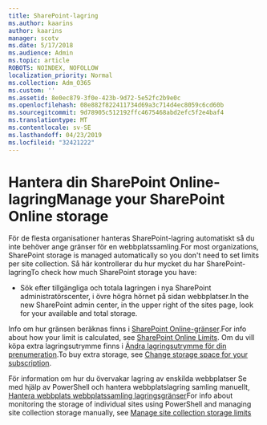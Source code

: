 ```yaml
---
title: SharePoint-lagring
ms.author: kaarins
author: kaarins
manager: scotv
ms.date: 5/17/2018
ms.audience: Admin
ms.topic: article
ROBOTS: NOINDEX, NOFOLLOW
localization_priority: Normal
ms.collection: Adm_O365
ms.custom: ''
ms.assetid: 8e0ec879-3f0e-423b-9d72-5e52fc2b9e0c
ms.openlocfilehash: 08e882f822411734d69a3c714d4ec8059c6cd60b
ms.sourcegitcommit: 9d78905c512192ffc4675468abd2efc5f2e4baf4
ms.translationtype: MT
ms.contentlocale: sv-SE
ms.lasthandoff: 04/23/2019
ms.locfileid: "32421222"
---
```

# <a name="manage-your-sharepoint-online-storage"></a><span data-ttu-id="9170e-102">Hantera din SharePoint Online-lagring</span><span class="sxs-lookup"><span data-stu-id="9170e-102">Manage your SharePoint Online storage</span></span>

<span data-ttu-id="9170e-103">För de flesta organisationer hanteras SharePoint-lagring automatiskt så du inte behöver ange gränser för en webbplatssamling.</span><span class="sxs-lookup"><span data-stu-id="9170e-103">For most organizations, SharePoint storage is managed automatically so you don't need to set limits per site collection.</span></span> <span data-ttu-id="9170e-104">Så här kontrollerar du hur mycket du har SharePoint-lagring</span><span class="sxs-lookup"><span data-stu-id="9170e-104">To check how much SharePoint storage you have:</span></span>
  
- <span data-ttu-id="9170e-105">Sök efter tillgängliga och totala lagringen i nya SharePoint administratörscenter, i övre högra hörnet på sidan webbplatser.</span><span class="sxs-lookup"><span data-stu-id="9170e-105">In the new SharePoint admin center, in the upper right of the sites page, look for your available and total storage.</span></span>
    
<span data-ttu-id="9170e-106">Info om hur gränsen beräknas finns i [SharePoint Online-gränser](https://go.microsoft.com/fwlink/p/?LinkID=856113).</span><span class="sxs-lookup"><span data-stu-id="9170e-106">For info about how your limit is calculated, see [SharePoint Online Limits](https://go.microsoft.com/fwlink/p/?LinkID=856113).</span></span> <span data-ttu-id="9170e-107">Om du vill köpa extra lagringsutrymme finns i [Ändra lagringsutrymme för din prenumeration](https://go.microsoft.com/fwlink/?linkid=866428).</span><span class="sxs-lookup"><span data-stu-id="9170e-107">To buy extra storage, see [Change storage space for your subscription](https://go.microsoft.com/fwlink/?linkid=866428).</span></span>
  
<span data-ttu-id="9170e-108">För information om hur du övervakar lagring av enskilda webbplatser Se med hjälp av PowerShell och hantera webbplatslagring samling manuellt, [Hantera webbplats webbplatssamling lagringsgränser](https://go.microsoft.com/fwlink/?linkid=867833)</span><span class="sxs-lookup"><span data-stu-id="9170e-108">For info about monitoring the storage of individual sites using PowerShell and managing site collection storage manually, see [Manage site collection storage limits](https://go.microsoft.com/fwlink/?linkid=867833)</span></span>
  

